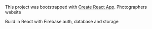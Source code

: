 This project was bootstrapped with [Create React App](https://github.com/facebook/create-react-app).
Photographers website

Build in React with Firebase auth, database and storage

